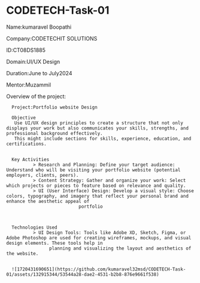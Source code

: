# CODETECH-Task-01

Name:kumaravel Boopathi

Company:CODETECHIT SOLUTIONS

ID:CT08DS1885

Domain:UI/UX Design

Duration:June to July2024

Mentor:Muzammil

Overview of the project:

      Project:Portfolio website Design
	  
      Objective
       Use UI/UX design principles to create a structure that not only displays your work but also communicates your skills, strengths, and professional background effectively. 
       This might include sections for skills, experience, education, and certifications.
	   

      Key Activities
              > Research and Planning: Define your target audience: Understand who will be visiting your portfolio website (potential employers, clients, peers).
              > Content Strategy: Gather and organize your work: Select which projects or pieces to feature based on relevance and quality.
              > UI (User Interface) Design: Develop a visual style: Choose colors, typography, and imagery that reflect your personal brand and enhance the aesthetic appeal of 
                               portfolio
							   

     
	  Technologies Used
              > UI Design Tools: Tools like Adobe XD, Sketch, Figma, or Adobe Photoshop are used for creating wireframes, mockups, and visual design elements. These tools help in 
                    planning and visualizing the layout and aesthetics of the website.


      ![1720431690651](https://github.com/kumaravel32msd/CODETECH-Task-01/assets/132915344/53544a28-dae2-4531-b2b8-876e9661f538)

